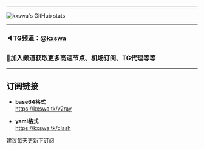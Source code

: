 ***
![kxswa's GitHub stats](https://github-readme-stats.vercel.app/api?username=kxswa&show_icons=true&theme=radical)
***  
### 🔈TG频道：[@kxswa](https://t.me/kxswa/) 
### 🔔加入频道获取更多高速节点、机场订阅、TG代理等等  
***  
## 订阅链接
- **base64格式**  
https://kxswa.tk/v2ray

- **yaml格式**  
https://kxswa.tk/clash

建议每天更新下订阅
